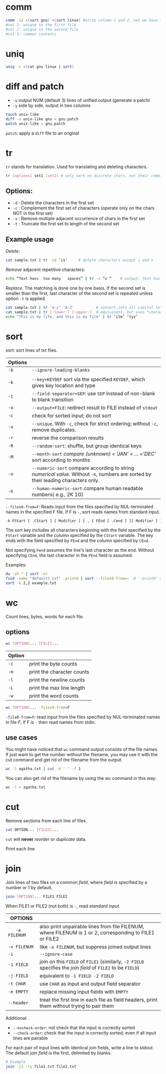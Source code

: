 # comm

```bash
comm -12 <(sort gnu) <(sort linux) #strip column 1 and 2, not we have the common contents
#col 1: unique to the first file
#col 2: unique to the second file
#col 3: common contents
```

# uniq

```bash
uniq -c <(cat gnu linux | sort) 
```

# diff and patch

- `-u` output NUM (default 3) lines of unified output (generate a patch)  
- `-y` side by side, output in two columns

```bash
touch unix-like
diff -u unix-like gnu > gnu.patch
patch unix-like < gnu.patch
```

`patch`: apply a `diff` file to an original  


# tr

`tr` stands for translation. Used for translating and deleting characters.

```bash
tr [options] set1 [set2] # only work on discrete chars, not their combinations
```

## Options: 

- `-d` : Delete the characters in the first set
- `-c` : Complement the first set of characters (operate only on the chars NOT in the first set)
- `-s` : Remove multiple adjacent occurrence of chars in the first set
- `-t` : Truncate the first set to length of the second set


## Example usage

*Delete*:
```bash
cat sample.txt | tr -cd ‘is’     # delete characters except i and s
```

*Remove* adjacent repetitive characters:
```bash
echo “Text hass  too many   spaces” | tr -s ”s “    # output: Text has too many spaces
```

*Replace*. The matching is done one by one basis. If the second set is smaller than the first, last character of the second set is repeated unless option `-t` is applied.
```bash
cat sample.txt | tr 'a-z' 'A-Z'          # convert into all capital letters
cat sample.txt | tr [:lower:] [:upper:]  # equivalent, but uses *character classes*
echo "This is my life, and this is my file" | tr ‘ilm’ ‘tyz’
```

# sort

sort: sort lines of txt files.

| Options |                                                              |
| ------- | ------------------------------------------------------------ |
| `-b`    | `--ignore-leading-blanks`                                    |
|         |                                                              |
| `-k`    | `--key=KEYDEF`   sort via the specified `KEYDEF`, which gives key location and type |
| `-t`    | `--field-separator=SEP`: use `SEP` instead of non-blank to blank transition |
| `-o`    | `--output=FILE`: redirect result to FILE instead of `stdout` |
| `-c`    | check for sorted input; do not sort                          |
| `-u`    | `--unique`. With `-c`, check for strict ordering; without `-c`, remove duplicates. |
| `-r`    | reverse the comparison results                               |
| `-R`    | `--random-sort`: shuffle, but group identical keys           |
| `-M`    | `--month-sort`   *compare (unknown) < 'JAN' < ... <'DEC'*  sort according to months |
| `-n`    | `--numeric-sort`   compare according to string *numerical value*. Without `-n`, numbers are sorted by their leading characters only. |
| `-h`    | `--human-numeric-sort`  compare human readable numbers( e.g., 2K 1G) |

`--files0-from=F`: Reads input from the files specified by NUL-terminated names in the specified F file. If F is `-`, sort reads names from standard input.  

```bash
-k FStart [ .CStart ] [ Modifier ] [ , [ FEnd [ .Cend ] ][ Modifier ] ]
```

The sort key includes all characters beginning with the field specified by the `FStart` variable and the column specified by the `CStart` variable. The key ends with the field specified by `FEnd` and the column specified by `CEnd`.

Not specifying `Fend` assumes the line's last character as the end. Without specifying `CEnd`, the last character in the `FEnd` field is assumed.

Examples:

```bash
du -sh * | sort -nr
find -name "default?.txt" -print0 | sort --files0-from=-  # '-print0' option: End filename with NUL
sort -k 2,2 example.txt
```

# wc
Count lines, bytes, words for each file.
## options
```bash
wc [OPTION]... [FILE]...
```

|Option|  |
|------|-------------|
|`-c`| print the byte counts      |
|`-m`| print the character counts |
|`-l`| print the newline counts   | 
|`-L`| print the max line length  | 
|`-w`| print the word counts| 


```bash
wc [OPTION]... -files0-from=F
```

`-file0-from=F`: read input from the files specified by NUL-terminated names in file *F*; If F is `-` then read names from stdin.  

## use cases
You might have noticed that `wc` command output consists of the file names. If just want to get the number without the filename, you may use it with the cut command and get rid of the filename from the output.

```bash
wc -l agatha.txt | cut -d ' ' -f 1
```

You can also get rid of the filename by using the wc command in this way:

```bash
wc -l < agatha.txt
```



#  cut

Remove sections from each line of files.

```bash
cut OPTION... [FILES]...
```

`cut` will **never** *reorder* or *duplicate* data.

Print each line

# join

Join lines of two files on a common *field*, where *field* is specified by a number or 1 by default.

```bash
join [OPTION]... FILE1 FILE2
```

When FILE1 or FILE2 (not both) is `-`, read *standard input*.

| OPTIONS         |                                                              |
| --------------- | ------------------------------------------------------------ |
| `   -a FILENUM` | also print unpairable lines from file FILENUM, where FILENUM is 1 or 2, corresponding to FILE1 or FILE2 |
| `-v FILENUM`    | like `-a FILENUM`, but suppress joined output lines          |
| `-i`            | `--ignore-case`                                              |
| `-1 FIELD`      | join on this `FIELD` of `FILE1` (similarly, `-2 FIELD`  specifies the *join field* of `FILE2` to be `FIELD`) |
| `-j FIELD`      | equivalent to `-1 FIELD -2 FIELD`                            |
| `-t CHAR`       | use `CHAR` as input and output field separator               |
| `-e EMPTY`      | replace missing input fields with `EMPTY`                    |
| `--header`      | treat the first line in each file as field headers, print them without trying to pair them |

Additional:

- `--nocheck-order`: not check that the input is correctly sorted
- `--check-order`: check that the input is correctly sorted, even if all input lines are pairable

For each pair of input lines with identical join fields, write a line to *stdout*.  The default join *field* is the first, delimited by blanks.

```bash
# Example
join -j2 -t; file1.txt file2.txt 
```

